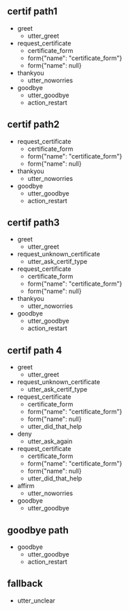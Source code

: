 ## certif path1
* greet
    - utter_greet
* request_certificate
    - certificate_form
    - form{"name": "certificate_form"}
    - form{"name": null}
* thankyou
    - utter_noworries
* goodbye
  - utter_goodbye
  - action_restart


## certif path2
* request_certificate
    - certificate_form
    - form{"name": "certificate_form"}
    - form{"name": null}
* thankyou
    - utter_noworries
* goodbye
  - utter_goodbye
  - action_restart


## certif path3
* greet
    - utter_greet
* request_unknown_certificate
    - utter_ask_certif_type
* request_certificate
    - certificate_form
    - form{"name": "certificate_form"}
    - form{"name": null}
* thankyou
    - utter_noworries
* goodbye
  - utter_goodbye
  - action_restart


## certif path 4
* greet
  - utter_greet
* request_unknown_certificate
    - utter_ask_certif_type
* request_certificate
    - certificate_form
    - form{"name": "certificate_form"}
    - form{"name": null}
    - utter_did_that_help
* deny
  - utter_ask_again
* request_certificate
    - certificate_form
    - form{"name": "certificate_form"}
    - form{"name": null}
    - utter_did_that_help
* affirm
  - utter_noworries
* goodbye
  - utter_goodbye


## goodbye path
* goodbye
  - utter_goodbye
  - action_restart


## fallback
- utter_unclear